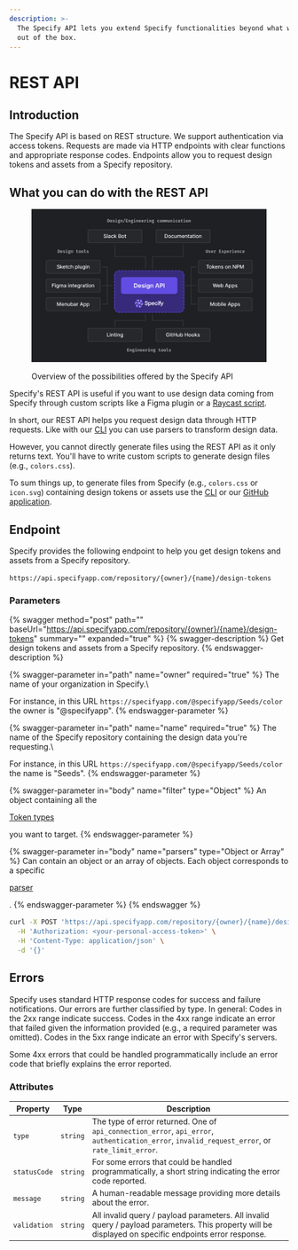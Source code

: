 ```yaml
---
description: >-
  The Specify API lets you extend Specify functionalities beyond what we provide
  out of the box.
---
```


# REST API

## Introduction

The Specify API is based on REST structure. We support authentication via access tokens. Requests are made via HTTP endpoints with clear functions and appropriate response codes. Endpoints allow you to request design tokens and assets from a Specify repository.



## What you can do with the REST API

<figure><img src="../.gitbook/assets/specify-api.jpg" alt=""><figcaption><p>Overview of the possibilities offered by the Specify API</p></figcaption></figure>

Specify's REST API is useful if you want to use design data coming from Specify through custom scripts like a Figma plugin or a [Raycast script](https://www.raycast.com/).

In short, our REST API helps you request design data through HTTP requests. Like with our [CLI](cli.md) you can use parsers to transform design data.

However, you cannot directly generate files using the REST API as it only returns text. You'll have to write custom scripts to generate design files (e.g., `colors.css`).

To sum things up, to generate files from Specify (e.g., `colors.css` or `icon.svg`) containing design tokens or assets use the [CLI](cli.md) or our [GitHub application](https://specifyapp.com/developers/github).



## Endpoint

Specify provides the following endpoint to help you get design tokens and assets from a Specify repository.

`https://api.specifyapp.com/repository/{owner}/{name}/design-tokens`

### Parameters

{% swagger method="post" path="" baseUrl="https://api.specifyapp.com/repository/{owner}/{name}/design-tokens" summary="" expanded="true" %}
{% swagger-description %}
Get design tokens and assets from a Specify repository.
{% endswagger-description %}

{% swagger-parameter in="path" name="owner" required="true" %}
The name of your organization in Specify.\


For instance, in this URL `https://specifyapp.com/@specifyapp/Seeds/color` the owner is "@specifyapp".
{% endswagger-parameter %}

{% swagger-parameter in="path" name="name" required="true" %}
The name of the Specify repository containing the design data you're requesting.\


For instance, in this URL `https://specifyapp.com/@specifyapp/Seeds/color` the name is "Seeds".
{% endswagger-parameter %}

{% swagger-parameter in="body" name="filter" type="Object" %}
An object containing all the 

[Token types](token-types.md)

 you want to target.
{% endswagger-parameter %}

{% swagger-parameter in="body" name="parsers" type="Object or Array" %}
Can contain an object or an array of objects. Each object corresponds to a specific 

[parser](parsers.md#all-parsers-available)

.
{% endswagger-parameter %}
{% endswagger %}

```bash
curl -X POST 'https://api.specifyapp.com/repository/{owner}/{name}/design-tokens' \
  -H 'Authorization: <your-personal-access-token>' \
  -H 'Content-Type: application/json' \
  -d '{}'
```

## Errors

Specify uses standard HTTP response codes for success and failure notifications. Our errors are further classified by type. In general: Codes in the 2xx range indicate success. Codes in the 4xx range indicate an error that failed given the information provided (e.g., a required parameter was omitted). Codes in the 5xx range indicate an error with Specify's servers.

Some 4xx errors that could be handled programmatically include an error code that briefly explains the error reported.

### Attributes

| Property     | Type     | Description                                                                                                                                           |
| ------------ | -------- | ----------------------------------------------------------------------------------------------------------------------------------------------------- |
| `type`       | `string` | The type of error returned. One of `api_connection_error`, `api_error`, `authentication_error`, `invalid_request_error`, or `rate_limit_error`.       |
| `statusCode` | `string` | For some errors that could be handled programmatically, a short string indicating the error code reported.                                            |
| `message`    | `string` | A human-readable message providing more details about the error.                                                                                      |
| `validation` | `string` | All invalid query / payload parameters. All invalid query / payload parameters. This property will be displayed on specific endpoints error response. |

